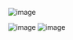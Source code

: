 ![image](https://github.com/Dan-live/Lab2_OOP/assets/109356212/2e6f652a-51de-47bc-b42e-62c5d158d8cc)

![image](https://github.com/Dan-live/Lab2_OOP/assets/109356212/fed3e094-cd39-45ff-958f-9c2828e5be51)
![image](https://github.com/Dan-live/Lab2_OOP/assets/109356212/96cd61cf-da14-4b55-97ff-1913801e4f80)
